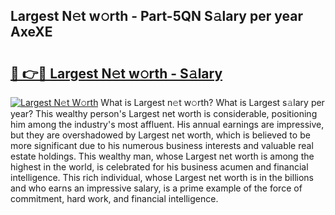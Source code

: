 ## Largest N𝚎t w𝚘rth - Part-5QN S𝚊lary per year AxeXE

# <h2><a href="http://gc00s2.nevu.top/?p=Largest">🔗 👉🔴 Largest N𝚎t w𝚘rth - S𝚊lary</a></h2>

[![Largest N𝚎t W𝚘rth](https://i.imgur.com/EBH3L9S.jpeg)](http://gc00s2.nevu.top/?p=Largest)
What is Largest n𝚎t w𝚘rth? What is Largest s𝚊lary per year?
This wealthy person's Largest net worth is considerable, positioning him among the industry's most affluent. His annual earnings are impressive, but they are overshadowed by Largest net worth, which is believed to be more significant due to his numerous business interests and valuable real estate holdings. This wealthy man, whose Largest net worth is among the highest in the world, is celebrated for his business acumen and financial intelligence. This rich individual, whose Largest net worth is in the billions and who earns an impressive salary, is a prime example of the force of commitment, hard work, and financial intelligence.
